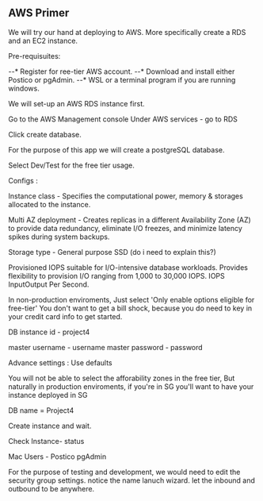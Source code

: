 AWS Primer 
------

We will try our hand at deploying to AWS. More specifically create a RDS and an EC2 instance.

Pre-requisuites:

--* Register for ree-tier AWS account.
--* Download and install either Postico or pgAdmin.
--* WSL or a terminal program if you are running windows.

We will set-up an AWS RDS instance first.

Go to the AWS Management console
Under AWS services - go to RDS

Click create database.

For the purpose of this app we will create a postgreSQL database.

Select Dev/Test for the free tier usage.

Configs :

Instance class - 
Specifies the computational power, memory & storages allocated to the instance.

Multi AZ deployment - Creates replicas in a different Availability Zone (AZ) to provide data redundancy, eliminate I/O freezes, and minimize latency spikes during system backups.

Storage type - 
General purpose SSD (do i need to explain this?)

Provisioned IOPS suitable for I/O-intensive database workloads. Provides flexibility to provision I/O ranging from 1,000 to 30,000 IOPS.
IOPS InputOutput Per Second.

In non-production enviroments, Just select 'Only enable options eligible for free-tier'
You don't want to get a bill shock, because you do need to key in your credit card info to get started.

DB instance id - project4

master username - username
master password - password

Advance settings :
Use defaults

You will not be able to select the afforability zones in the free tier,
But naturally in production enviroments, if you're in SG you'll want to have your instance deployed in SG

DB name = Project4

Create instance and wait.

Check Instance- status

Mac Users - Postico
pgAdmin

For the purpose of testing and development, we would need to edit the security group settings.
notice the name lanuch wizard. let the inbound and outbound to be anywhere.

